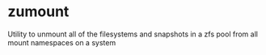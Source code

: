 # zumount
Utility to unmount all of the filesystems and snapshots in a zfs pool from all mount namespaces on a system
